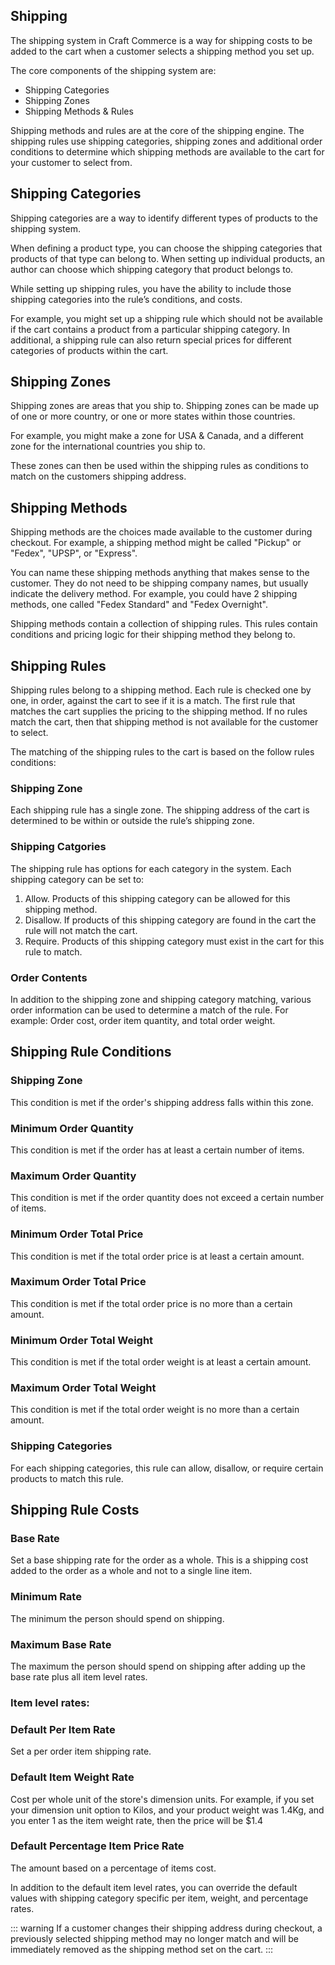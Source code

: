 ## Shipping
The shipping system in Craft Commerce is a way for shipping costs to be added to the cart when a customer selects a shipping method you set up.

The core components of the shipping system are:

- Shipping Categories
- Shipping Zones
- Shipping Methods & Rules

Shipping methods and rules are at the core of the shipping engine. The shipping rules use shipping categories, shipping zones and additional order conditions to determine which shipping methods are available to the cart for your customer to select from.

## Shipping Categories

Shipping categories are a way to identify different types of products to the shipping system.

When defining a product type, you can choose the shipping categories that products of that type can belong to. When setting up individual products, an author can choose which shipping category that product belongs to.

While setting up shipping rules, you have the ability to include those shipping categories into the rule’s conditions, and costs.

For example, you might set up a shipping rule which should not be available if the cart contains a product from a particular shipping category. In additional, a shipping rule can also return special prices for different categories of products within the cart.

## Shipping Zones

Shipping zones are areas that you ship to. Shipping zones can be made up of one or more country, or one or more states within those countries.

For example, you might make a zone for USA & Canada, and a different zone for the international countries you ship to.

These zones can then be used within the shipping rules as conditions to match on the customers shipping address.

## Shipping Methods

Shipping methods are the choices made available to the customer during checkout. For example, a shipping method might be called "Pickup" or "Fedex", "UPSP", or "Express".

You can name these shipping methods anything that makes sense to the customer. They do not need to be shipping company names, but usually indicate the delivery method. For example, you could have 2 shipping methods, one called "Fedex Standard" and "Fedex Overnight".

Shipping methods contain a collection of shipping rules. This rules contain conditions and pricing logic for their shipping method they belong to.

## Shipping Rules

Shipping rules belong to a shipping method. Each rule is checked one by one, in order, against the cart to see if it is a match. The first rule that matches the cart supplies the pricing to the shipping method. If no rules match the cart, then that shipping method is not available for the customer to select.

The matching of the shipping rules to the cart is based on the follow rules conditions:

### Shipping Zone

Each shipping rule has a single zone. The shipping address of the cart is determined to be within or outside the rule’s shipping zone.

### Shipping Catgories

The shipping rule has options for each category in the system. Each shipping category can be set to:

1. Allow. Products of this shipping category can be allowed for this shipping method.
2. Disallow. If products of this shipping category are found in the cart the rule will not match the cart.
3. Require. Products of this shipping category must exist in the cart for this rule to match.

### Order Contents

In addition to the shipping zone and shipping category matching, various order information can be used to determine a match of the rule. For example: Order cost, order item quantity, and total order weight.

## Shipping Rule Conditions

### Shipping Zone
This condition is met if the order's shipping address falls within this zone.

### Minimum Order Quantity
This condition is met if the order has at least a certain number of items.

### Maximum Order Quantity
This condition is met if the order quantity does not exceed a certain number of items.

### Minimum Order Total Price
This condition is met if the total order price is at least a certain amount.

### Maximum Order Total Price
This condition is met if the total order price is no more than a certain amount.

### Minimum Order Total Weight
This condition is met if the total order weight is at least a certain amount.

### Maximum Order Total Weight
This condition is met if the total order weight is no more than a certain amount.

### Shipping Categories
For each shipping categories, this rule can allow, disallow, or require certain products to match this rule.

## Shipping Rule Costs

### Base Rate
Set a base shipping rate for the order as a whole. This is a shipping cost added to the order as a whole and not to a single line item.

### Minimum Rate
The minimum the person should spend on shipping.

### Maximum Base Rate
The maximum the person should spend on shipping after adding up the base rate plus all item level rates.

### Item level rates:

### Default Per Item Rate
Set a per order item shipping rate.

### Default Item Weight Rate
Cost per whole unit of the store's dimension units. For example, if you set your dimension unit option to Kilos, and your product weight was 1.4Kg, and you enter 1 as the item weight rate, then the price will be $1.4

### Default Percentage Item Price Rate
The amount based on a percentage of items cost.

In addition to the default item level rates, you can override the default values with shipping category specific per item, weight, and percentage rates.

::: warning
If a customer changes their shipping address during checkout, a previously selected shipping method may no longer match and will be immediately removed as the shipping method set on the cart.
:::
